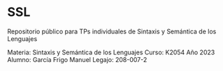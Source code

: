 # SSL
Repositorio público para TPs individuales de Sintaxis y Semántica de los Lenguajes

Materia: Sintaxis y Semántica de los Lenguajes
Curso: K2054
Año 2023
Alumno: García Frigo Manuel 
Legajo: 208-007-2
